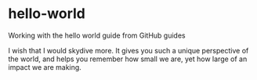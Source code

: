 # hello-world
Working with the hello world guide from GitHub guides

I wish that I would skydive more.  It gives you such a unique perspective of the world, and helps you remember how small we are, yet how large of an impact we are making.
